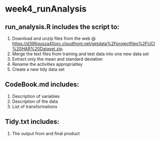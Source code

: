 # week4_runAnalysis

## run_analysis.R includes the script to:
1. Download and unzip files from the web @ https://d396qusza40orc.cloudfront.net/getdata%2Fprojectfiles%2FUCI%20HAR%20Dataset.zip. 
2. Merge the text files from training and test data into one new data set
3. Extract only the mean and standard deviation
4. Rename the activities appropriatley 
5. Create a new tidy data set


## CodeBook.md includes:
1. Description of variables
2. Description of the data
3. List of transformations


## Tidy.txt includes:
1. The output from and final product
